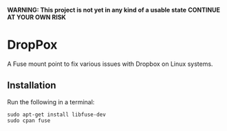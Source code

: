 **WARNING: This project is not yet in any kind of a usable state**
**CONTINUE AT YOUR OWN RISK**


DropPox
=======
A Fuse mount point to fix various issues with Dropbox on Linux systems.


Installation
------------
Run the following in a terminal:

	sudo apt-get install libfuse-dev
	sudo cpan fuse
